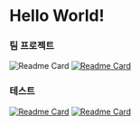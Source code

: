 # Hello World!

### 팀 프로젝트
<p align="center>
          
[![Readme Card](https://github-readme-stats.vercel.app/api/pin/?username=AI3-C-FormsAPI-ProJect&repo=library_Management_System)](https://github.com/AI3-C-FormsAPI-ProJect/library_Management_System)
[![Readme Card](https://github-readme-stats.vercel.app/api/pin/?username=gyu-hwan&repo=AI3_JSP_A_TeamProject)](https://github.com/gyu-hwan/AI3_JSP_A_TeamProject)
### 테스트
[![Readme Card](https://github-readme-stats.vercel.app/api/pin/?username=dreamywb&repo=intro_bootstrap)](https://github.com/dreamywb/intro_bootstrap)
[![Readme Card](https://github-readme-stats.vercel.app/api/pin/?username=dreamywb&repo=kakao_map_test)](https://github.com/dreamywb/kakao_map_test)

</p>
